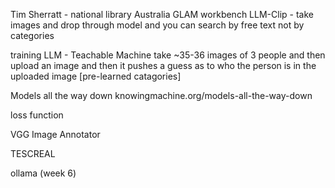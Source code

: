 Tim Sherratt - national library Australia GLAM workbench
LLM-Clip - take images and drop through model and you can search by free text not by categories


training LLM - Teachable Machine
take ~35-36 images of 3 people and then upload an image and then it pushes a guess as to who the person is in the uploaded image [pre-learned catagories]


Models all the way down
knowingmachine.org/models-all-the-way-down

loss function 

VGG Image Annotator

TESCREAL

ollama (week 6)